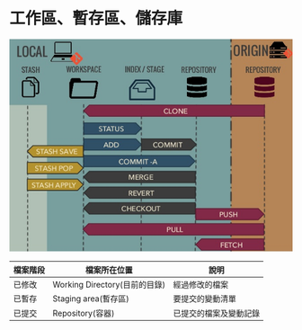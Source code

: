 # 工作區、暫存區、儲存庫

![](assests/local-with-remote.jpg)

| 檔案階段 | 檔案所在位置                   | 說明          |
|------|--------------------------|-------------|
| 已修改  | Working Directory(目前的目錄) | 經過修改的檔案     |
| 已暫存  | Staging area(暫存區)        | 要提交的變動清單    |
| 已提交  | Repository(容器)           | 已提交的檔案及變動記錄 |
